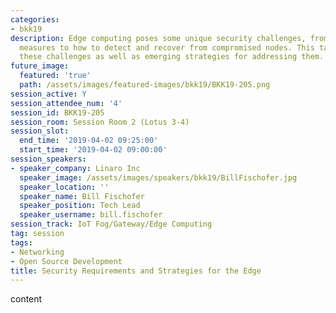 ```yaml
---
categories:
- bkk19
description: Edge computing poses some unique security challenges, from preventive
  measures to how to detect and recover from compromised nodes. This talk explores
  these challenges as well as emerging strategies for addressing them.
future_image:
  featured: 'true'
  path: /assets/images/featured-images/bkk19/BKK19-205.png
session_active: Y
session_attendee_num: '4'
session_id: BKK19-205
session_room: Session Room 2 (Lotus 3-4)
session_slot:
  end_time: '2019-04-02 09:25:00'
  start_time: '2019-04-02 09:00:00'
session_speakers:
- speaker_company: Linaro Inc
  speaker_image: /assets/images/speakers/bkk19/BillFischofer.jpg
  speaker_location: ''
  speaker_name: Bill Fischofer
  speaker_position: Tech Lead
  speaker_username: bill.fischofer
session_track: IoT Fog/Gateway/Edge Computing
tag: session
tags:
- Networking
- Open Source Development
title: Security Requirements and Strategies for the Edge
---
```


content